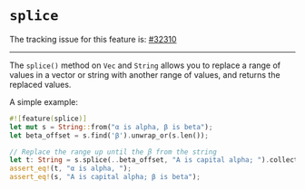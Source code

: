 # `splice`

The tracking issue for this feature is: [#32310]

[#32310]: https://github.com/rust-lang/rust/issues/32310

------------------------

The `splice()` method on `Vec` and `String` allows you to replace a range
of values in a vector or string with another range of values, and returns
the replaced values.

A simple example:

```rust
#![feature(splice)]
let mut s = String::from("α is alpha, β is beta");
let beta_offset = s.find('β').unwrap_or(s.len());

// Replace the range up until the β from the string
let t: String = s.splice(..beta_offset, "Α is capital alpha; ").collect();
assert_eq!(t, "α is alpha, ");
assert_eq!(s, "Α is capital alpha; β is beta");
```